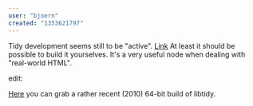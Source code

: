 ```yaml
---
user: "bjoern"
created: "1353621797"
---
```


Tidy development seems still to be "active". [Link](http://sourceforge.net/projects/tidy/)
At least it should be possible to build it yourselves. It's a very useful node when dealing with "real-world  HTML".

edit:

[Here](https://github.com/markbeaton/TidyManaged/downloads) you can grab a rather recent (2010) 64-bit build of libtidy.
